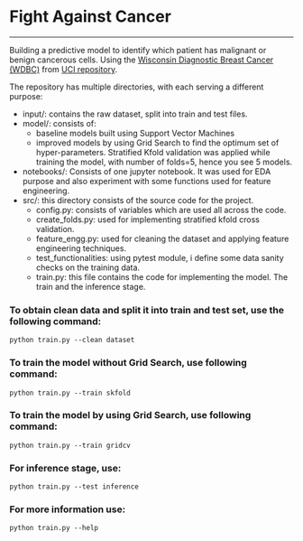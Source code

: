 # Fight Against Cancer
***

Building a predictive model to identify which patient has malignant or benign cancerous cells. Using the [Wisconsin Diagnostic Breast Cancer (WDBC)](http://archive.ics.uci.edu/ml/datasets/Breast+Cancer+Wisconsin+(Diagnostic)) from [UCI repository](https://archive.ics.uci.edu/ml/index.php).

The repository has multiple directories, with each serving a different purpose:
- input/: contains the raw dataset, split into train and test files.
- model/: consists of:
    - baseline models built using Support Vector Machines
    - improved models by using Grid Search to find the optimum set of hyper-parameters.
    Stratified Kfold validation was applied while training the model, with number of folds=5, hence you see 5 models. 
- notebooks/: Consists of one jupyter notebook. It was used for EDA purpose and also experiment with some functions used for feature engineering.
- src/: this directory consists of the source code for the project.
    - config.py: consists of variables which are used all across the code.
    - create_folds.py: used for implementing stratified kfold cross validation.
    - feature_engg.py: used for cleaning the dataset and applying feature engineering techniques.
    - test_functionalities: using pytest module, i define some data sanity checks on the training data.
    - train.py: this file contains the code for implementing the model. The train and the inference stage.

### To obtain clean data and split it into train and test set, use the following command:
  ```python train.py --clean dataset```
  
### To train the model without Grid Search, use following command:
  ```python train.py --train skfold```

### To train the model by using Grid Search, use following command:
  ```python train.py --train gridcv```
  
### For inference stage, use:
  ```python train.py --test inference```

### For more information use:
  ```python train.py --help```
